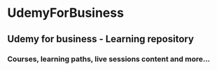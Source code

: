 # UdemyForBusiness
## Udemy for business - Learning repository
### Courses, learning paths, live sessions content and more...
